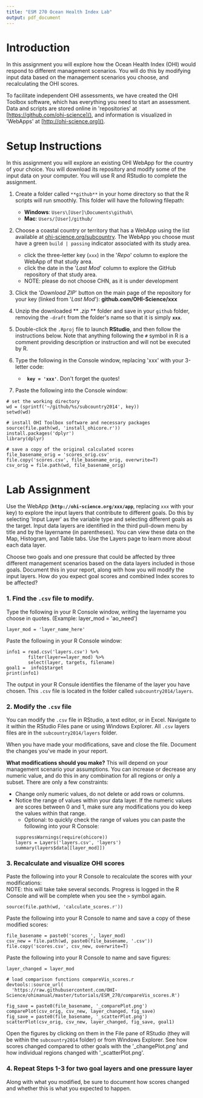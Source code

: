 ```yaml
---
title: "ESM 270 Ocean Health Index Lab"
output: pdf_document
---
```


# Introduction

In this assignment you will explore how the Ocean Health Index (OHI) would respond to different management scenarios. You will do this by modifying input data based on the management scenarios you choose, and recalculating the OHI scores.

To facilitate independent OHI assessments, we have created the OHI Toolbox software, which has everything you need to start an assessment. Data and scripts are stored online in 'repositories' at [https://github.com/ohi-science](), and information is visualized in 'WebApps' at [http://ohi-science.org]().

# Setup Instructions

In this assignment you will explore an existing OHI WebApp for the country of your choice. You will download its repository and modify some of the input data on your computer. You will use R and RStudio to complete the assignment.

1. Create a folder called `**github**` in your home directory so that the R scripts will run smoothly. This folder will have the following filepath:
    - **Windows**: `Users\[User]\Documents\github\`
    - **Mac**: `Users/[User]/github/`

2. Choose a coastal country or territory that has a WebApp using the list available at [ohi-science.org/subcountry](). The WebApp you choose must have a green `build | passing` indicator associated with its study area.
    - click the three-letter key (`xxx`) in the '*Repo*' column to explore the WebApp of that study area.
    - click the date in the '*Last Mod*' column to explore the GitHub repository of that study area.
    - NOTE: please do not choose CHN, as it is under development

3. Click the '*Download ZIP*' button on the main page of the repository for your key (linked from '*Last Mod*'): **github.com/OHI-Science/xxx**

4. Unzip the downloaded ** *.zip* ** folder and save in your `github` folder, removing the `-draft` from the folder's name so that it is simply **`xxx`**.

5. Double-click the `.Rproj` file to launch **RStudio**, and then follow the instructions below. Note that anything following the `#` symbol in R is a comment providing description or instruction and will not be executed by R.

6. Type the following in the Console window, replacing 'xxx' with your 3-letter code:
    - **` key = 'xxx'`**. Don't forget the quotes!

7. Paste the following into the Console window:

```
# set the working directory
wd = (sprintf('~/github/%s/subcountry2014', key))
setwd(wd)

# install OHI Toolbox software and necessary packages
source(file.path(wd, 'install_ohicore.r'))
install.packages('dplyr')
library(dplyr)

# save a copy of the original calculated scores
file_basename_orig = 'scores_orig.csv'
file.copy('scores.csv', file_basename_orig, overwrite=T)
csv_orig = file.path(wd, file_basename_orig)

```

# Lab Assignment

Use the WebApp  (**`http://ohi-science.org/xxx/app`**, replacing `xxx` with your key)  to explore the input layers that contribute to different goals. Do this by selecting 'Input Layer' as the variable type and selecting different goals as the target. Input data layers are identified in the third pull-down menu by title and by the layername (in parentheses). You can view these data on the Map, Histogram, and Table tabs. Use the Layers page to learn more about each data layer.

Choose two goals and one pressure that could be affected by three different management scenarios based on the data layers included in those goals. Document this in your report, along with how you will modify the input layers. How do you expect goal scores and combined Index scores to be affected?


### 1. Find the `.csv` file to modify.  

Type the following in your R Console window, writing the layername you choose in quotes. (Example: layer_mod = 'ao_need')

```
layer_mod = 'layer_name_here'
```

Paste the following in your R Console window:

```
info1 = read.csv('layers.csv') %>%
        filter(layer==layer_mod) %>%
        select(layer, targets, filename)
goal1 =  info1$target
print(info1)

```

The output in your R Consule identifies the filename of the layer you have chosen. This `.csv` file is located in the folder called `subcountry2014/layers`.



### 2. Modify the `.csv` file  

You can modify the `.csv` file in RStudio, a text editor, or in Excel. Navigate to it within the RStudio Files pane or using Windows Explorer. All `.csv` layers files are in the `subcountry2014/layers` folder.

When you have made your modifications, save and close the file. Document the changes you've made in your report.

**What modifications should you make?** This will depend on your management scenario your assumptions. You can increase or decrease any numeric value, and do this in any combination for all regions or only a subset. There are only a few constraints:

* Change only numeric values, do not delete or add rows or columns.
* Notice the range of values within your data layer. If the numeric values are scores between 0 and 1, make sure any modifications you do keep the values within that range.
  * Optional: to quickly check the range of values you can paste the following into your R Console:
  ```
  suppressWarnings(require(ohicore))
  layers = Layers('layers.csv', 'layers')
  summary(layers$data[[layer_mod]])
  ```  

### 3. Recalculate and visualize OHI scores  

Paste the following into your R Console to recalculate the scores with your modifications:  
NOTE: this will take take several seconds. Progress is logged in the R Console and will be complete when you see the `>` symbol again.

```
source(file.path(wd, 'calculate_scores.r'))
```

Paste the following into your R Console to name and save a copy of these modified scores:

```
file_basename = paste0('scores_', layer_mod)
csv_new = file.path(wd, paste0(file_basename, '.csv'))
file.copy('scores.csv', csv_new, overwrite=T)
```

Paste the following into your R Console to name and save figures:

```
layer_changed = layer_mod

# load comparison functions compareVis_scores.r
devtools::source_url(
  'https://raw.githubusercontent.com/OHI-Science/ohimanual/master/tutorials/ESM_270/compareVis_scores.R')

fig_save = paste0(file_basename, '_comparePlot.png')
comparePlot(csv_orig, csv_new, layer_changed, fig_save)
fig_save = paste0(file_basename, '_scatterPlot.png')
scatterPlot(csv_orig, csv_new, layer_changed, fig_save, goal1)

```

Open the figures by clicking on them in the File pane of RStudio (they will be within the `subcountry2014` folder) or from Windows Explorer. See how scores changed compared to other goals with the '_changePlot.png' and how individual regions changed with '_scatterPlot.png'.

### 4. Repeat Steps 1-3 for two goal layers and one pressure layer  

Along with what you modified, be sure to document how scores changed and whether this is what you expected to happen. 
